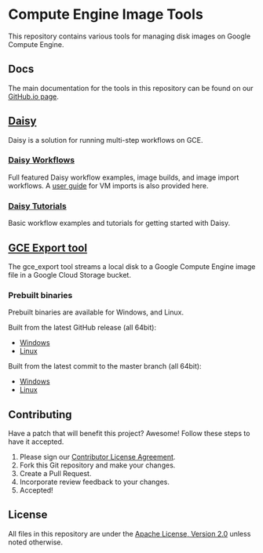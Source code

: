 # Compute Engine Image Tools


This repository contains various tools for managing disk images on Google
Compute Engine.

## Docs

The main documentation for the tools in this repository can be found on our
[GitHub.io page](https://googlecloudplatform.github.io/compute-image-tools/).

## [Daisy](daisy)

Daisy is a solution for running multi-step workflows on GCE.

### [Daisy Workflows](daisy_workflows)

Full featured Daisy workflow examples, image builds, and image import
workflows. A [user guide](daisy_workflows/import_userguide.md) for VM imports is
also provided here.

### [Daisy Tutorials](daisy_tutorials)

Basic workflow examples and tutorials for getting started with Daisy.

## [GCE Export tool](cli_tools/gce_export)

The gce_export tool streams a local disk to a Google Compute Engine
image file in a Google Cloud Storage bucket.

### Prebuilt binaries
Prebuilt binaries are available for Windows, and Linux.

Built from the latest GitHub release (all 64bit):

+ [Windows](https://storage.googleapis.com/compute-image-tools/release/windows/gce_export.exe)
+ [Linux](https://storage.googleapis.com/compute-image-tools/release/linux/gce_export)

Built from the latest commit to the master branch (all 64bit):

+ [Windows](https://storage.googleapis.com/compute-image-tools/latest/windows/gce_export.exe)
+ [Linux](https://storage.googleapis.com/compute-image-tools/latest/linux/gce_export)

## Contributing

Have a patch that will benefit this project? Awesome! Follow these steps to have
it accepted.

1.  Please sign our [Contributor License Agreement](CONTRIBUTING.md).
1.  Fork this Git repository and make your changes.
1.  Create a Pull Request.
1.  Incorporate review feedback to your changes.
1.  Accepted!

## License

All files in this repository are under the
[Apache License, Version 2.0](LICENSE) unless noted otherwise.
